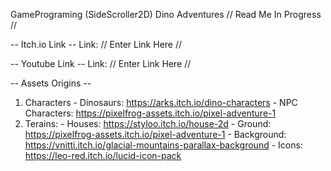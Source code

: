 GamePrograming (SideScroller2D) Dino Adventures
// Read Me In Progress //

-- Itch.io Link --
Link: // Enter Link Here //

-- Youtube Link --
Link: // Enter Link Here //

-- Assets Origins --
1. Characters
       - Dinosaurs: https://arks.itch.io/dino-characters
       - NPC Characters: https://pixelfrog-assets.itch.io/pixel-adventure-1
2. Terains:
       - Houses: https://styloo.itch.io/house-2d
       - Ground: https://pixelfrog-assets.itch.io/pixel-adventure-1
       - Background: https://vnitti.itch.io/glacial-mountains-parallax-background
       - Icons: https://leo-red.itch.io/lucid-icon-pack
